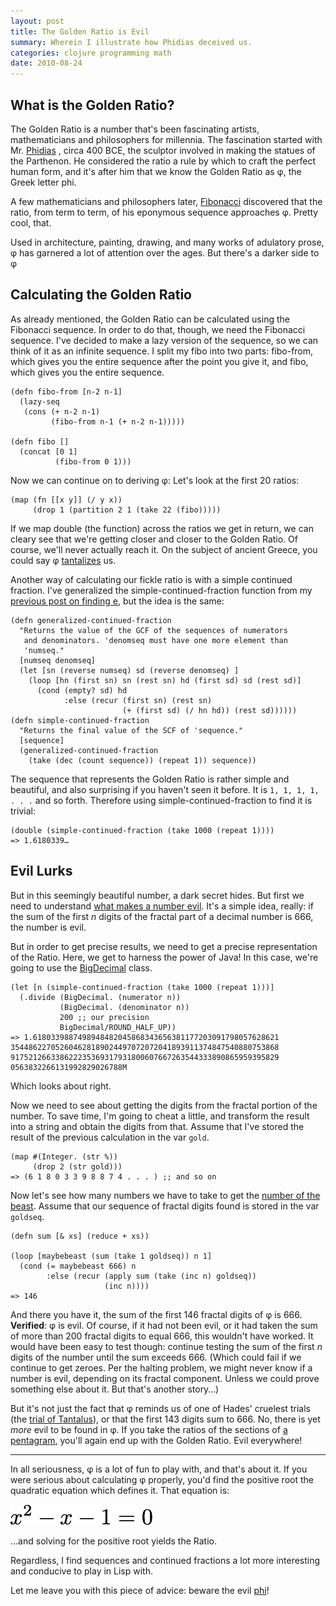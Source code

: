 ```yaml
---
layout: post
title: The Golden Ratio is Evil
summary: Wherein I illustrate how Phidias deceived us.
categories: clojure programming math
date: 2010-08-24
---
```

## What is the Golden Ratio?

The Golden Ratio is a number that's been fascinating artists, mathematicians and philosophers for millennia. The fascination started with Mr. [Phidias][2] , circa 400 BCE, the sculptor involved in making the statues of the Parthenon. He considered the ratio a rule by which to craft the perfect human form, and it's after him that we know the Golden Ratio as φ, the Greek letter phi.

A few mathematicians and philosophers later, [Fibonacci][3] discovered that the ratio, from term to term, of his eponymous sequence approaches φ. Pretty cool, that.

Used in architecture, painting, drawing, and many works of adulatory prose, φ has garnered a lot of attention over the ages. But there's a darker side to φ

## Calculating the Golden Ratio

As already mentioned, the Golden Ratio can be calculated using the Fibonacci sequence. In order to do that, though, we need the Fibonacci sequence. I've decided to make a lazy version of the sequence, so we can think of it as an infinite sequence. I split my fibo into two parts: fibo-from, which gives you the entire sequence after the point you give it, and fibo, which gives you the entire sequence.

~~~~~~~~~~~~~~~~~~~~~~~~~~~~~~~~~~~~~~~~~~ {.clojure}
(defn fibo-from [n-2 n-1]
  (lazy-seq
   (cons (+ n-2 n-1)
         (fibo-from n-1 (+ n-2 n-1)))))

(defn fibo []
  (concat [0 1]
          (fibo-from 0 1)))
~~~~~~~~~~~~~~~~~~~~~~~~~~~~~~~~~~~~~~~~~~

Now we can continue on to deriving φ: Let's look at the first 20 ratios:

~~~~~~~~~~~~~~~~~~~~~~~~~~~~~~~~~~~~~~~~~~ {.clojure}
(map (fn [[x y]] (/ y x))
     (drop 1 (partition 2 1 (take 22 (fibo)))))
~~~~~~~~~~~~~~~~~~~~~~~~~~~~~~~~~~~~~~~~~~

If we map double (the function) across the ratios we get in return, we can cleary see that we're getting closer and closer to the Golden Ratio. Of course, we'll never actually reach it. On the subject of ancient Greece, you could say φ [tantalizes][4] us.

Another way of calculating our fickle ratio is with a simple continued fraction. I've generalized the simple-continued-fraction function from my [previous post on finding e][5], but the idea is the same:

~~~~~~~~~~~~~~~~~~~~~~~~~~~~~~~~~~~~~~~~~~ {.clojure}
(defn generalized-continued-fraction
  "Returns the value of the GCF of the sequences of numerators
   and denominators. 'denomseq must have one more element than
   'numseq."
  [numseq denomseq]
  (let [sn (reverse numseq) sd (reverse denomseq) ]
    (loop [hn (first sn) sn (rest sn) hd (first sd) sd (rest sd)]
      (cond (empty? sd) hd
            :else (recur (first sn) (rest sn)
                         (+ (first sd) (/ hn hd)) (rest sd))))))
(defn simple-continued-fraction
  "Returns the final value of the SCF of 'sequence."
  [sequence]
  (generalized-continued-fraction
    (take (dec (count sequence)) (repeat 1)) sequence))
~~~~~~~~~~~~~~~~~~~~~~~~~~~~~~~~~~~~~~~~~~

The sequence that represents the Golden Ratio is rather simple and beautiful, and also surprising if you haven't seen it before. It is `1, 1, 1, 1, . . .` and so forth. Therefore using simple-continued-fraction to find it is trivial:

~~~~~~~~~~~~~~~~~~~~~~~~~~~~~~~~~~~~~~~~~~ {.clojure}
(double (simple-continued-fraction (take 1000 (repeat 1))))
=> 1.6180339…
~~~~~~~~~~~~~~~~~~~~~~~~~~~~~~~~~~~~~~~~~~

## Evil Lurks

But in this seemingly beautiful number, a dark secret hides. But first we need to understand [what makes a number evil][6]. It's a simple idea, really: if the sum of the first *n* digits of the fractal part of a decimal number is 666, the number is evil.

But in order to get precise results, we need to get a precise representation of the Ratio. Here, we get to harness the power of Java! In this case, we're going to use the [BigDecimal][7] class.

~~~~~~~~~~~~~~~~~~~~~~~~~~~~~~~~~~~~~~~~~~ {.clojure}
(let [n (simple-continued-fraction (take 1000 (repeat 1)))]
  (.divide (BigDecimal. (numerator n))
           (BigDecimal. (denominator n))
           200 ;; our precision
           BigDecimal/ROUND_HALF_UP))
=> 1.6180339887498948482045868343656381177203091798057628621
354486227052604628189024497072072041893911374847540880753868
917521266338622235369317931800607667263544333890865959395829
0563832266131992829026788M
~~~~~~~~~~~~~~~~~~~~~~~~~~~~~~~~~~~~~~~~~~

Which looks about right.

Now we need to see about getting the digits from the fractal portion of the number. To save time, I'm going to cheat a little, and transform the result into a string and obtain the digits from that. Assume that I've stored the result of the previous calculation in the var `gold`.

~~~~~~~~~~~~~~~~~~~~~~~~~~~~~~~~~~~~~~~~~~ {.clojure}
(map #(Integer. (str %))
     (drop 2 (str gold)))
=> (6 1 8 0 3 3 9 8 8 7 4 . . . ) ;; and so on
~~~~~~~~~~~~~~~~~~~~~~~~~~~~~~~~~~~~~~~~~~

Now let's see how many numbers we have to take to get the [number of the beast][8]. Assume that our sequence of fractal digits found is stored in the var `goldseq`.

~~~~~~~~~~~~~~~~~~~~~~~~~~~~~~~~~~~~~~~~~~ {.clojure}
(defn sum [& xs] (reduce + xs))

(loop [maybebeast (sum (take 1 goldseq)) n 1]
  (cond (= maybebeast 666) n
        :else (recur (apply sum (take (inc n) goldseq))
                     (inc n))))
=> 146
~~~~~~~~~~~~~~~~~~~~~~~~~~~~~~~~~~~~~~~~~~

And there you have it, the sum of the first 146 fractal digits of φ is 666. **Verified**: φ is evil. Of course, if it had not been evil, or it had taken the sum of more than 200 fractal digits to equal 666, this wouldn't have worked. It would have been easy to test though: continue testing the sum of the first *n* digits of the number until the sum exceeds 666. (Which could fail if we continue to get zeroes. Per the halting problem, we might never know if a number is evil, depending on its fractal component. Unless we could prove something else about it. But that's another story…)

But it's not just the fact that φ reminds us of one of Hades' cruelest trials (the [trial of Tantalus][9]), or that the first 143 digits sum to 666. No, there is yet *more* evil to be found in φ. If you take the ratios of the sections of [a pentagram][10], you'll again end up with the Golden Ratio. Evil everywhere!

* * *

In all seriousness, φ is a lot of fun to play with, and that's about it. If you were serious about calculating φ properly, you'd find the positive root the quadratic equation which defines it. That equation is:

<img src="/images/goldenratio.png" width="227" height="33" />

…and solving for the positive root yields the Ratio.

Regardless, I find sequences and continued fractions a lot more interesting and conducive to play in Lisp with.

Let me leave you with this piece of advice: beware the evil [phi][11]!

[1]: http://copperthoughts.com
[2]: http://en.wikipedia.org/wiki/Phidias
[3]: http://en.wikipedia.org/wiki/Fibonacci
[4]: http://homepage.mac.com/cparada/GML/Tantalus1.html
[5]: http://copperthoughts.com/p/e-and-clojure/
[6]: http://mathworld.wolfram.com/EvilNumber.html
[7]: http://download-llnw.oracle.com/javase/6/docs/api/java/math/BigDecimal.html
[8]: http://en.wikipedia.org/wiki/Number_of_the_Beast
[9]: http://en.wikipedia.org/wiki/Tantalus#Story_of_Tantalus
[10]: http://en.wikipedia.org/wiki/Pentagram
[11]: http://en.wikipedia.org/wiki/Phi
